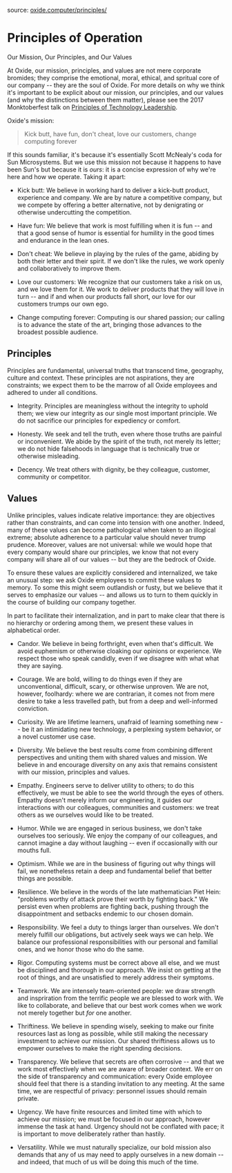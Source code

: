 source: [oxide.computer/principles/](https://oxide.computer/principles/)


Principles of Operation
=======================

Our Mission, Our Principles, and Our Values

At Oxide, our mission, principles, and values are not mere corporate bromides; they comprise the emotional, moral, ethical, and spritual core of our company -- they are the soul of Oxide. For more details on why we think it's important to be explicit about our mission, our principles, and our values (and why the distinctions between them matter), please see the 2017 Monktoberfest talk on [Principles of Technology Leadership](https://www.youtube.com/watch?v=9QMGAtxUlAc).

Oxide's mission:

> Kick butt, have fun, don't cheat, love our customers, change computing forever

If this sounds familiar, it's because it's essentially Scott McNealy's coda for Sun Microsystems. But we use this mission not because it happens to have been Sun's but because it is *ours*: it is a concise expression of why we're here and how we operate. Taking it apart:

-   Kick butt: We believe in working hard to deliver a kick-butt product, experience and company. We are by nature a competitive company, but we compete by offering a better alternative, not by denigrating or otherwise undercutting the competition.

-   Have fun: We believe that work is most fulfilling when it is fun -- and that a good sense of humor is essential for humility in the good times and endurance in the lean ones.

-   Don't cheat: We believe in playing by the rules of the game, abiding by both their letter and their spirit. If we don't like the rules, we work openly and collaboratively to improve them.

-   Love our customers: We recognize that our customers take a risk on us, and we love them for it. We work to deliver products that they will love in turn -- and if and when our products fall short, our love for our customers trumps our own ego.

-   Change computing forever: Computing is our shared passion; our calling is to advance the state of the art, bringing those advances to the broadest possible audience.

Principles
----------

Principles are fundamental, universal truths that transcend time, geography, culture and context. These principles are not aspirations, they are constraints; we expect them to be the marrow of all Oxide employees and adhered to under all conditions.

-   Integrity. Principles are meaningless without the integrity to uphold them; we view our integrity as our single most important principle. We do not sacrifice our principles for expediency or comfort.

-   Honesty. We seek and tell the truth, even where those truths are painful or inconvenient. We abide by the spirit of the truth, not merely its letter; we do not hide falsehoods in language that is technically true or otherwise misleading.

-   Decency. We treat others with dignity, be they colleague, customer, community or competitor.

Values
------

Unlike principles, values indicate relative importance: they are objectives rather than constraints, and can come into tension with one another. Indeed, many of these values can become pathological when taken to an illogical extreme; absolute adherence to a particular value should never trump prudence. Moreover, values are not universal: while we would hope that every company would share our principles, we know that not every company will share all of our values -- but they are the bedrock of Oxide.

To ensure these values are explicitly considered and internalized, we take an unusual step: we ask Oxide employees to commit these values to memory. To some this might seem outlandish or fusty, but we believe that it serves to emphasize our values -- and allows us to turn to them quickly in the course of building our company together.

In part to facilitate their internalization, and in part to make clear that there is no hierarchy or ordering among them, we present these values in alphabetical order.

-   Candor. We believe in being forthright, even when that's difficult. We avoid euphemism or otherwise cloaking our opinions or experience. We respect those who speak candidly, even if we disagree with what what they are saying.

-   Courage. We are bold, willing to do things even if they are unconventional, difficult, scary, or otherwise unproven. We are not, however, foolhardy: where we are contrarian, it comes not from mere desire to take a less travelled path, but from a deep and well-informed conviction.

-   Curiosity. We are lifetime learners, unafraid of learning something new -- be it an intimidating new technology, a perplexing system behavior, or a novel customer use case.

-   Diversity. We believe the best results come from combining different perspectives and uniting them with shared values and mission. We believe in and encourage diversity on any axis that remains consistent with our mission, principles and values.

-   Empathy. Engineers serve to deliver utility to others; to do this effectively, we must be able to see the world through the eyes of others. Empathy doesn't merely inform our engineering, it guides our interactions with our colleagues, communities and customers: we treat others as we ourselves would like to be treated.

-   Humor. While we are engaged in serious business, we don't take ourselves too seriously. We enjoy the company of our colleagues, and cannot imagine a day without laughing -- even if occasionally with our mouths full.

-   Optimism. While we are in the business of figuring out why things will fail, we nonetheless retain a deep and fundamental belief that better things are possible.

-   Resilience. We believe in the words of the late mathematician Piet Hein: "problems worthy of attack prove their worth by fighting back." We persist even when problems are fighting back, pushing through the disappointment and setbacks endemic to our chosen domain.

-   Responsibility. We feel a duty to things larger than ourselves. We don't merely fulfill our obligations, but actively seek ways we can help. We balance our professional responsibilities with our personal and familial ones, and we honor those who do the same.

-   Rigor. Computing systems must be correct above all else, and we must be disciplined and thorough in our approach. We insist on getting at the root of things, and are unsatisfied to merely address their symptoms.

-   Teamwork. We are intensely team-oriented people: we draw strength and inspriration from the terrific people we are blessed to work with. We like to collaborate, and believe that our best work comes when we work not merely together but *for* one another.

-   Thriftiness. We believe in spending wisely, seeking to make our finite resources last as long as possible, while still making the necessary investment to achieve our mission. Our shared thriftiness allows us to empower ourselves to make the right spending decisions.

-   Transparency. We believe that secrets are often corrosive -- and that we work most effectively when we are aware of broader context. We err on the side of transparency and communication: every Oxide employee should feel that there is a standing invitation to any meeting. At the same time, we are respectful of privacy: personnel issues should remain private.

-   Urgency. We have finite resources and limited time with which to achieve our mission; we must be focused in our approach, however immense the task at hand. Urgency should not be conflated with pace; it is important to move deliberately rather than hastily.

-   Versatility. While we must naturally specialize, our bold mission also demands that any of us may need to apply ourselves in a new domain -- and indeed, that much of us will be doing this much of the time.
